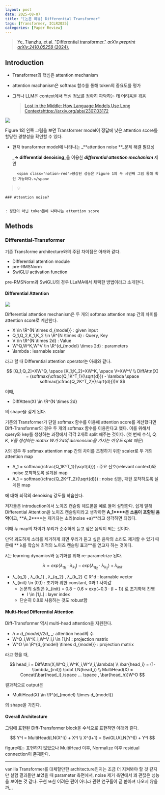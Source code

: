 ```yaml
---
layout: post
date: 2025-08-07
title: "[논문 리뷰] Differential Transformer"
tags: [Transformer, ICLR2025]
categories: [Paper Review]
---
```


> [Ye, Tianzhu, et al. "Differential transformer." ](https://arxiv.org/abs/2410.05258)[_arXiv preprint arXiv:2410.05258_](https://arxiv.org/abs/2410.05258)[ (2024).](https://arxiv.org/abs/2410.05258)



## Introduction

- Transformer의 핵심은 attention mechanism
- attention machanism은 softmax 함수를 통해 token의 중요도를 평가
- 그러나 LLM은 context에서 핵심 정보를 정확히 파악하는 데 어려움을 겪음

	> [Lost in the Middle: How Language Models Use Long Contextshttps://arxiv.org/abs/2307.03172](https://arxiv.org/abs/2307.03172)


![](https://prod-files-secure.s3.us-west-2.amazonaws.com/542b861c-36a8-4051-84e5-8804b6728dba/9083ea56-691a-4752-ae26-47f403431ac8/image.png?X-Amz-Algorithm=AWS4-HMAC-SHA256&X-Amz-Content-Sha256=UNSIGNED-PAYLOAD&X-Amz-Credential=ASIAZI2LB4663AYXZHJ7%2F20250920%2Fus-west-2%2Fs3%2Faws4_request&X-Amz-Date=20250920T110107Z&X-Amz-Expires=3600&X-Amz-Security-Token=IQoJb3JpZ2luX2VjEHIaCXVzLXdlc3QtMiJHMEUCIDXsbB9FgUcO75p%2BAhIWkEUstr502hy16j90umoJA27BAiEAsgF%2FB6KxY%2BAUZ5ZD07309HEHvVuWBwWbd0vsyzOWp64qiAQI6%2F%2F%2F%2F%2F%2F%2F%2F%2F%2F%2FARAAGgw2Mzc0MjMxODM4MDUiDCoCQsxZNHdqykGrQyrcAwGRaoap24UFVFZDFtkMjUJVU5r933HAHupYLkDiP1LKYjFa%2FtqyX%2B4SCFQVmBjtI6OLu1%2B4NOT9ZXTNYDNFbquW2AGEah6isbPawXPQvEeMZbKPvgEZrE6XwrE%2BERFxOCV2%2FxUCaw%2FGei%2BqriMfDw1vyJFUxv%2FvFKjR%2BdzZbCZcNp%2BoZGkQ7z2DkW3gZKoZFy87Xkiqc4ZVL0cTrMhQoJUZ8eD1GEyIVg86161n%2BoxqGTIQe6FuzLf5Qh%2FYeABK9D7B0RrkHy97BGBw8E5K45Jzv7QBmeeprXfEGIuo5uHLs40aSzzB3UKcdppYASaB%2BIZBEmymL%2FgaHvooFrr8tCBWP%2FNXN3YYosDLw7CzjO3RzDlq52jalh%2F5BzW3sh%2FzkgMQhfhJ9kPPkMo9KwsvEpdrLbmeJo4tYjFJZrZww0MNDsAJzKLPLlmJg%2F7QqTH1UOKFfiKfLGJ3CTy1GzG9Qn%2BIXNUUCCBw9i0lDCAw70bkFMJ3IzqtHFIMSROgwkyL%2FGbAc8ITVebBTrbHHvDVpfUuEy9rLNL%2BmA5AgCNSDC5hNmy5hMahOybNAaCfbZ1TlvTdTzyqs6Fs2H8HMunWsnGKHd5phMDYFqCTU4YtYjrdEy%2BiOuWV1ebiFklUMNTqucYGOqUBM1jXN0%2B0WQKdjPzugoaaqnq%2FWFIqwMU63KCIonRnsuwYubsFNwy31oLT8wbbCPi6tuX5qHxrWU8ZgOEtfdL71uFRQ7dSvBLn7knCvnv4OMMn6dWJ%2F3TFOzREpriaXjAJ6i5xrCQ1Rqj%2BVkkAtHgGHnVPlZj2VWNd8aAzGXiK9Kke2jCrEqydzczkBby%2Fm%2Fox%2BbCESmuj7EnHbY25yjWJ0%2F1q%2FnPB&X-Amz-Signature=8a0898135425a30232b0e8eeba550b7ccd785d558a9dd1460b95289174aa432a&X-Amz-SignedHeaders=host&x-amz-checksum-mode=ENABLED&x-id=GetObject)


Figure 1의 왼쪽 그림을 보면 Transformer model이 정답에 낮은 attention score를 할당한 경향성을 확인할 수 있다.

- 현재 transformer model에 나타나는 _**attention noise **_문제 해결 필요성

	_**→ differential denoising**_을 이용한 _**differential attention mechanism**_ 제안


		<span class="notion-red">향상된 성능은 Figure 1의 두 세번째 그림 통해 확인 가능하다.</span>


> 💡 


	### Attention noise?


	: 정답이 아닌 token들에 나타나는 attention score



## Methods



### Differential-Transformer


기존 Transforme architecture와의 주된 차이점은 아래와 같다.

- Differential attention module
- pre-RMSNorm
- SwiGLU activation function

pre-RMSNorm과 SwiGLU의 경우 LLaMA에서 채택한 방법이라고 소개한다.



#### Differential Attention


![](https://prod-files-secure.s3.us-west-2.amazonaws.com/542b861c-36a8-4051-84e5-8804b6728dba/116d70b2-1963-4810-9167-f4c7d8a06e8f/image.png?X-Amz-Algorithm=AWS4-HMAC-SHA256&X-Amz-Content-Sha256=UNSIGNED-PAYLOAD&X-Amz-Credential=ASIAZI2LB4663AYXZHJ7%2F20250920%2Fus-west-2%2Fs3%2Faws4_request&X-Amz-Date=20250920T110107Z&X-Amz-Expires=3600&X-Amz-Security-Token=IQoJb3JpZ2luX2VjEHIaCXVzLXdlc3QtMiJHMEUCIDXsbB9FgUcO75p%2BAhIWkEUstr502hy16j90umoJA27BAiEAsgF%2FB6KxY%2BAUZ5ZD07309HEHvVuWBwWbd0vsyzOWp64qiAQI6%2F%2F%2F%2F%2F%2F%2F%2F%2F%2F%2FARAAGgw2Mzc0MjMxODM4MDUiDCoCQsxZNHdqykGrQyrcAwGRaoap24UFVFZDFtkMjUJVU5r933HAHupYLkDiP1LKYjFa%2FtqyX%2B4SCFQVmBjtI6OLu1%2B4NOT9ZXTNYDNFbquW2AGEah6isbPawXPQvEeMZbKPvgEZrE6XwrE%2BERFxOCV2%2FxUCaw%2FGei%2BqriMfDw1vyJFUxv%2FvFKjR%2BdzZbCZcNp%2BoZGkQ7z2DkW3gZKoZFy87Xkiqc4ZVL0cTrMhQoJUZ8eD1GEyIVg86161n%2BoxqGTIQe6FuzLf5Qh%2FYeABK9D7B0RrkHy97BGBw8E5K45Jzv7QBmeeprXfEGIuo5uHLs40aSzzB3UKcdppYASaB%2BIZBEmymL%2FgaHvooFrr8tCBWP%2FNXN3YYosDLw7CzjO3RzDlq52jalh%2F5BzW3sh%2FzkgMQhfhJ9kPPkMo9KwsvEpdrLbmeJo4tYjFJZrZww0MNDsAJzKLPLlmJg%2F7QqTH1UOKFfiKfLGJ3CTy1GzG9Qn%2BIXNUUCCBw9i0lDCAw70bkFMJ3IzqtHFIMSROgwkyL%2FGbAc8ITVebBTrbHHvDVpfUuEy9rLNL%2BmA5AgCNSDC5hNmy5hMahOybNAaCfbZ1TlvTdTzyqs6Fs2H8HMunWsnGKHd5phMDYFqCTU4YtYjrdEy%2BiOuWV1ebiFklUMNTqucYGOqUBM1jXN0%2B0WQKdjPzugoaaqnq%2FWFIqwMU63KCIonRnsuwYubsFNwy31oLT8wbbCPi6tuX5qHxrWU8ZgOEtfdL71uFRQ7dSvBLn7knCvnv4OMMn6dWJ%2F3TFOzREpriaXjAJ6i5xrCQ1Rqj%2BVkkAtHgGHnVPlZj2VWNd8aAzGXiK9Kke2jCrEqydzczkBby%2Fm%2Fox%2BbCESmuj7EnHbY25yjWJ0%2F1q%2FnPB&X-Amz-Signature=61a26461a52f14a27c13e6acff9e3979cd107a59a953ec4f60c414b1f086e09f&X-Amz-SignedHeaders=host&x-amz-checksum-mode=ENABLED&x-id=GetObject)


Differential attention mechanism은 두 개의 softmax attention map 간의 차이를 attention score로 계산한다.

- X \in \R^{N \times d\_{model}} : given input
- Q\_1,Q\_2,K\_1,K\_2 \in \R^{N \times d} : Query, Key
- V \in \R^{N \times 2d} : Value
- W^Q,W^K,W^V \in \R^{d\_{model} \times 2d} : parameters
- \lambda : learnable scalar

라고 할 때 Differential attention operator는 아래와 같다.


$$
[Q_1;Q_2]=XW^Q, \space [K_1;K_2]=XW^K, \space V=XW^V \\
DiffAttn(X) = (softmax(\cfrac{Q_1K^T_1}{\sqrt{d}}) - \lambda \space softmax(\cfrac{Q_2K^T_2}{\sqrt{d}}))V
$$


이때,

- DiffAtten(X) \in \R^{N \times 2d}

의 shape을 갖게 된다.


기존의 Transformer가 단일 softmax 함수를 이용해 attention score를 계산했다면 Diff-Transformer의 경우 두 개의 softmax 함수를 이용한다고 했다. 이를 위해서 query와 key를 생성하는 과정에서 각각 2개로 split 해주는 것이다. <span class="notion-red">(첫 번째 수식, </span><span class="notion-red">_Q, K, V를 생성하는 matrix W가 2d의 dismension을 가지는 이유도 split 때문_</span><span class="notion-red">)</span>


 λ의 경우 두 softmax attention map 간의 차이를 조정하기 위한 scaler로 두 개의 attention map

- A\_1 = softmax(\cfrac{Q\_1K^T\_1}{\sqrt{d}}) : 주요 신호(relevant context)와 noise 포착하도록 설계된 map
- A\_1 = softmax(\cfrac{Q\_2K^T\_2}{\sqrt{d}}) : noise 성분, 패턴 포착하도록 설계된 map 

에 대해 최적의 denoising 강도를 학습한다.


저자들은 introduction에서 노이즈 캔슬링 헤드폰을 예로 들어 설명한다. 쉽게 말해 Differential Attention을 노이즈 캔슬링이라고 생각하면 **A\_1****은 소음이 포함된 음악**이고, **A\_2****는 제거되는 소리(noise +a)**라고 생각하면 되겠다. 


이때 두 map의 차이가 우리가 순수하게 듣고 싶은 음악이 되는 것이다. 


만약 과도하게 소리를 제거하게 되면 우리가 듣고 싶은 음악의 소리도 제거할 수 있기 때문에 ** λ를 학습해 최적의 노이즈 캔슬링 효과**를 얻고자 하는 것이다.


λ는 learning dynamics와 동기화를 위해 re-parametrize 된다.


$$
\lambda = exp(\lambda_{q_1} \cdot \lambda_{k_1}) - exp(\lambda_{q_2} \cdot \lambda_{k_2}) + \lambda_{init}
$$

- λ\_{q\_1} , λ\_{k\_1} , λ\_{q\_2} , λ\_{k\_2} ∈ R^d : learnable vector
- λ\_{init} \in (0,1) : 초기화 위한 constant, 0과 1 사이값
	- 논문의 실험은 λ\_{init} = 0.8 − 0.6 × exp(−0.3 · (l − 1)) 로 초기화해 진행
		- l \in [1,L] : layer index
	- 단순히 0.8로 사용하는 것도 robust함


#### **Multi-Head Differential Attention**


Diff-Transformer 역시 multi-head attention을 지원한다.

- _h = d\_{model}/2d__ _: attention head의 수
- W^Q\_i,W^K\_i,W^V\_i,i \in [1,h] : projection matrix
- W^O \in \R^{d\_{model} \times d\_{model}} : projection matrix

라고 했을 때,


$$
head_i = DiffAttn(X;W^Q_i,W^K_i,W^V_i,\lambda) \\
\bar{head_i} = (1-\lambda_{init}) \cdot LN(head_i) \\
MultiHead(X) = Concat(\bar{head_i},\space ... \space , \bar{head_h})W^O
$$


결과적으로 output은

- MultiHead(X) \in \R^{d\_{model} \times d\_{model}}

의 shape을 가진다.



#### Overall Architecture


그림에 표현된 Diff-Transformer block을 수식으로 표현하면 아래와 같다.


$$
Y^l = MultiHead(LN(X^l)) + X^l \\
X^{l+1} = SwiGLU(LN(Y^l)) + Y^l
$$


figure에는 표현하지 않았으나 MultiHead 이후, Normalize 이후 residual connection이 존재한다.


---


vanilla Transformer를 대체할만한 architecture인지는 조금 더 지켜봐야 할 것 같지만 실험 결과들만 보았을 때 parameter 측면에서, noise 제거 측면에서 꽤 괜찮은 성능을 보이는 것 같다. 구현 또한 어려운 편이 아니라 관련 연구들이 곧 쏟아져 나오지 않을까,,,

